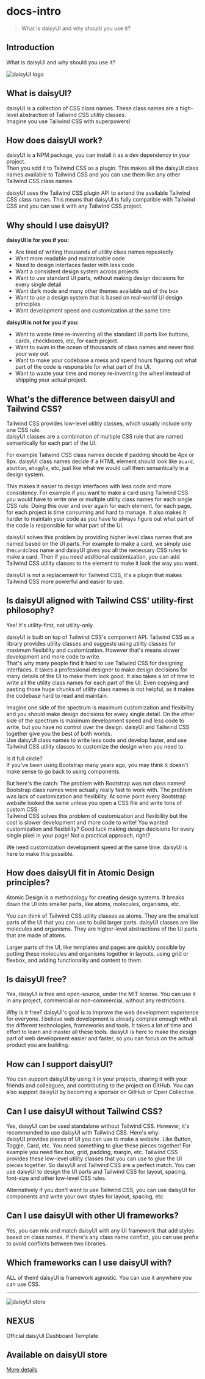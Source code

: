 # docs-intro

> What is daisyUI and why should you use it?



## Introduction

What is daisyUI and why should you use it?

![daisyUI logo](https://img.daisyui.com/images/daisyui/mark-rotating.svg)

## [](#what-is-daisyui)What is daisyUI?

daisyUI is a collection of CSS class names. These class names are a high-level abstraction of Tailwind CSS utility classes.  
Imagine you use Tailwind CSS with superpowers!

## [](#how-does-daisyui-work)How does daisyUI work?

daisyUI is a NPM package, you can install it as a dev dependency in your project.  
Then you add it to Tailwind CSS as a plugin. This makes all the daisyUI class names available to Tailwind CSS and you can use them like any other Tailwind CSS class names.

daisyUI uses the Tailwind CSS plugin API to extend the available Tailwind CSS class names. This means that daisyUI is fully compatible with Tailwind CSS and you can use it with any Tailwind CSS project.

## [](#why-should-i-use-daisyui)Why should I use daisyUI?

**daisyUI is for you if you:**

*   Are tired of writing thousands of utility class names repeatedly
*   Want more readable and maintainable code
*   Need to design interfaces faster with less code
*   Want a consistent design system across projects
*   Want to use standard UI parts, without making design decisions for every single detail
*   Want dark mode and many other themes available out of the box
*   Want to use a design system that is based on real-world UI design principles
*   Want development speed and customization at the same time

**daisyUI is not for you if you:**

*   Want to waste time re-inventing all the standard UI parts like buttons, cards, checkboxes, etc, for each project.
*   Want to swim in the ocean of thousands of class names and never find your way out.
*   Want to make your codebase a mess and spend hours figuring out what part of the code is responsible for what part of the UI.
*   Want to waste your time and money re-inventing the wheel instead of shipping your actual project.

## [](#whats-the-difference-between-daisyui-and-tailwind-css)What's the difference between daisyUI and Tailwind CSS?

Tailwind CSS provides low-level utility classes, which usually include only one CSS rule.  
daisyUI classes are a combination of multiple CSS rule that are named semantically for each part of the UI.

For example Tailwind CSS class names decide if padding should be 4px or 8px. daisyUI class names decide if a HTML element should look like a`card`, a`button`, a`toggle`, etc, just like what we would call them semantically in a design system.

This makes it easier to design interfaces with less code and more consistency. For example if you want to make a card using Tailwind CSS you would have to write one or multiple utility class names for each single CSS rule. Doing this over and over again for each element, for each page, for each project is time consuming and hard to manage. It also makes it harder to maintain your code as you have to always figure out what part of the code is responsible for what part of the UI.

daisyUI solves this problem by providing higher level class names that are named based on the UI parts. For example to make a card, we simply use the`card`class name and daisyUI gives you all the necessary CSS rules to make a card. Then if you need additional customization, you can add Tailwind CSS utility classes to the element to make it look the way you want.

daisyUI is not a replacement for Tailwind CSS, it's a plugin that makes Tailwind CSS more powerful and easier to use.

## [](#is-daisyui-aligned-with-tailwind-css-utility-first-philosophy)Is daisyUI aligned with Tailwind CSS' utility-first philosophy?

Yes! It's utility-first, not utility-only.

daisyUI is built on top of Tailwind CSS's component API. Tailwind CSS as a library provides utility classes and suggests using utility classes for maximum flexibility and customization. However that's means slower development and more code to write.  
That's why many people find it hard to use Tailwind CSS for designing interfaces. It takes a professional designer to make design decisions for many details of the UI to make them look good. It also takes a lot of time to write all the utility class names for each part of the UI. Even copying and pasting those huge chunks of utility class names is not helpful, as it makes the codebase hard to read and maintain.

Imagine one side of the spectrum is maximum customization and flexibility and you should make design decisions for every single detail. On the other side of the spectrum is maximum development speed and less code to write, but you have no control over the design. daisyUI and Tailwind CSS together give you the best of both worlds.  
Use daisyUI class names to write less code and develop faster, and use Tailwind CSS utility classes to customize the design when you need to.

Is it full circle?  
If you've been using Bootstrap many years ago, you may think it doesn't make sense to go back to using components.

But here's the catch: The problem with Bootstrap was not class names! Bootstrap class names were actually really fast to work with. The problem was lack of customization and flexibility. At some point every Bootstrap website looked the same unless you open a CSS file and write tons of custom CSS.  
Tailwind CSS solves this problem of customization and flexibility but the cost is slower development and more code to write! You wanted customization and flexibility? Good luck making design decisions for every single pixel in your page! Not a practical approach, right?

We need customization development speed at the same time. daisyUI is here to make this possible.

## [](#how-does-daisyui-fit-in-atomic-design-principles)How does daisyUI fit in Atomic Design principles?

Atomic Design is a methodology for creating design systems. It breaks down the UI into smaller parts, like atoms, molecules, organisms, etc.

You can think of Tailwind CSS utility classes as atoms. They are the smallest parts of the UI that you can use to build larger parts. daisyUI classes are like molecules and organisms. They are higher-level abstractions of the UI parts that are made of atoms.

Larger parts of the UI, like templates and pages are quickly possible by putting these molecules and organisms together in layouts, using grid or flexbox, and adding functionality and content to them.

## [](#is-daisyui-free)Is daisyUI free?

Yes, daisyUI is free and open-source, under the MIT license. You can use it in any project, commercial or non-commercial, without any restrictions.

Why is it free? daisyUI's goal is to improve the web development experience for everyone. I believe web development is already complex enough with all the different technologies, frameworks and tools. It takes a lot of time and effort to learn and master all these tools. daisyUI is here to make the design part of web development easier and faster, so you can focus on the actual product you are building.

## [](#how-can-i-support-daisyui)How can I support daisyUI?

You can support daisyUI by using it in your projects, sharing it with your friends and colleagues, and contributing to the project on GitHub. You can also support daisyUI by becoming a sponsor on GitHub or Open Collective.

## [](#can-i-use-daisyui-without-tailwind-css)Can I use daisyUI without Tailwind CSS?

Yes, daisyUI can be used standalone without Tailwind CSS. However, it's recommended to use daisyUI with Tailwind CSS. Here's why:  
daisyUI provides pieces of UI you can use to make a website. Like Button, Toggle, Card, etc. You need something to glue these pieces together! For example you need flex box, grid, padding, margin, etc. Tailwind CSS provides these low-level utility classes that you can use to glue the UI pieces together. So daisyUI and Tailwind CSS are a perfect match. You can use daisyUI to design the UI parts and Tailwind CSS for layout, spacing, font-size and other low-level CSS rules.

Alternatively if you don't want to use Tailwind CSS, you can use daisyUI for components and write your own styles for layout, spacing, etc.

## [](#can-i-use-daisyui-with-other-ui-frameworks)Can I use daisyUI with other UI frameworks?

Yes, you can mix and match daisyUI with any UI framework that add styles based on class names. If there's any class name conflict, you can use prefix to avoid conflicts between two libraries.

## [](#which-frameworks-can-i-use-daisyui-with)Which frameworks can I use daisyUI with?

ALL of them! daisyUI is framework agnostic. You can use it anywhere you can use CSS.

* * *

![daisyUI store](https://img.daisyui.com/images/store/nexus.webp)

## NEXUS  
Official daisyUI Dashboard Template

## Available on daisyUI store

[More details](/store)
